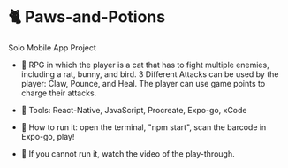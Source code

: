 # 🐈 Paws-and-Potions
Solo Mobile App Project 

- 🐁 RPG in which the player is a cat that has to fight multiple enemies, including a rat, bunny, and bird. 3 Different Attacks can be used by the player: Claw, Pounce, and Heal. The player can use game points to charge their attacks. 
  
- 🦢 Tools: React-Native, JavaScript, Procreate, Expo-go, xCode

- 🥥 How to run it: open the terminal, "npm start", scan the barcode in Expo-go, play!
  
- 🧸 If you cannot run it, watch the video of the play-through. 
